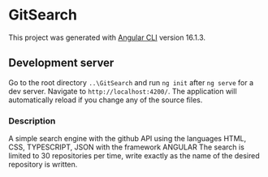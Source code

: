 # GitSearch

This project was generated with [Angular CLI](https://github.com/angular/angular-cli) version 16.1.3.

## Development server

Go to the root directory `..\GitSearch` and run `ng init` after `ng serve` for a dev server. Navigate to `http://localhost:4200/`. The application will automatically reload if you change any of the source files.

### Description

A simple search engine with the github API using the languages HTML, CSS, TYPESCRIPT, JSON with the framework ANGULAR
The search is limited to 30 repositories per time, write exactly as the name of the desired repository is written.
